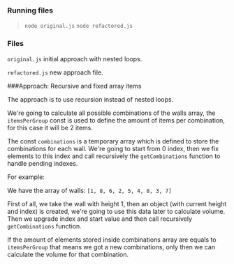 ### Running files
> `node original.js`
> `node refactored.js`

### Files

`original.js` initial approach with nested loops.

`refactored.js` new approach file.

###Approach: Recursive and fixed array items

The approach is to use recursion instead of nested loops. 

We're going to calculate all possible combinations of the walls array, the `itemsPerGroup` const is used 
to define the amount of items per combination, for this case it will be 2 items.

The const `combinations` is a temporary array which is defined to store the combinations for each wall.
We're going to start from 0 index, then we fix elements to this index and call recursively the `getCombinations` function
to handle pending indexes.

For example:

We have the array of walls:
`[1, 8, 6, 2, 5, 4, 8, 3, 7]`

First of all, we take the wall with height 1, then an object (with current height and index) is created, we're going to use this data later to calculate volume.
Then we upgrade index and start value and then call recursively `getCombinations` function.

If the amount of elements stored inside combinations array are equals to `itemsPerGroup` that means we got a new combinations, only then we can calculate the volume for that combination. 
